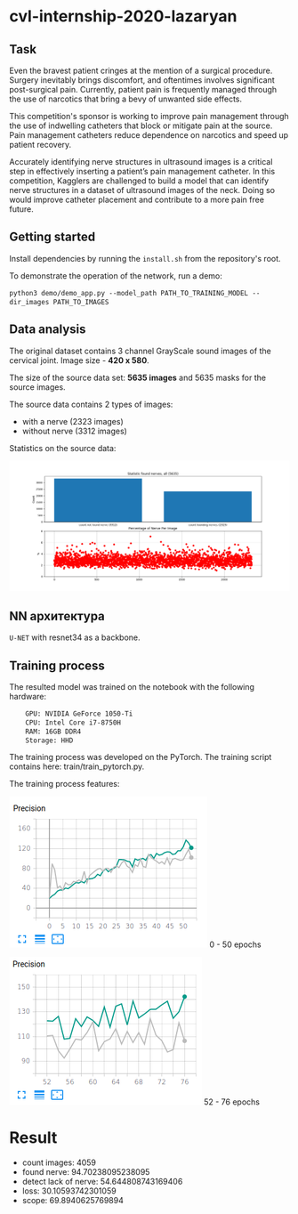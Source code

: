 # cvl-internship-2020-lazaryan

## Task

Even the bravest patient cringes at the mention of a surgical procedure. Surgery inevitably brings discomfort, and oftentimes involves significant post-surgical pain. Currently, patient pain is frequently managed through the use of narcotics that bring a bevy of unwanted side effects.

This competition's sponsor is working to improve pain management through the use of indwelling catheters that block or mitigate pain at the source. Pain management catheters reduce dependence on narcotics and speed up patient recovery.

Accurately identifying nerve structures in ultrasound images is a critical step in effectively inserting a patient’s pain management catheter. In this competition, Kagglers are challenged to build a model that can identify nerve structures in a dataset of ultrasound images of the neck. Doing so would improve catheter placement and contribute to a more pain free future. 

## Getting started

Install dependencies by running the `install.sh` from the repository's root.

To demonstrate the operation of the network, run a demo:
```shell script
python3 demo/demo_app.py --model_path PATH_TO_TRAINING_MODEL --dir_images PATH_TO_IMAGES
```

## Data analysis

The original dataset contains 3 channel GrayScale sound images of the cervical joint. Image size - **420 x 580**.

The size of the source data set: **5635 images** and 5635 masks for the source images.

The source data contains 2 types of images:
- with a nerve (2323 images)
- without nerve (3312 images)

Statistics on the source data:

![statisctic data](content/statistic.png)

## NN архитектура

`U-NET` with resnet34 as a backbone.

## Training process

The resulted model was trained on the notebook with the following hardware:

```
    GPU: NVIDIA GeForce 1050-Ti
    CPU: Intel Core i7-8750H
    RAM: 16GB DDR4
    Storage: HHD
```

The training process was developed on the PyTorch. The training script contains here: train/train_pytorch.py.

The training process features:

![process training](content/process_precision.png)
0 - 50 epochs

![process training](content/process_precision_2.png)
52 - 76 epochs

# Result

- count images: 4059
- found nerve: 94.70238095238095
- detect lack of nerve: 54.644808743169406
- loss: 30.10593742301059
- scope: 69.8940625769894

